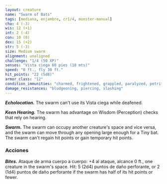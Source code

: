 ```yaml
---
layout: creature
name: "Swarm of Bats"
tags: [mediana, enjambre, cr1/4, monster-manual]
cha: 4 (-3)
wis: 12 (+1)
int: 2 (-4)
con: 10 (0)
dex: 15 (+2)
str: 5 (-3)
size: Medium swarm
alignment: unaligned
challenge: "1/4 (50 XP)"
senses: "Vista ciega 60 pies (18 mts)"
speed: "0 ft., fly 30 ft."
hit_points: "22 (5d8)"
armor_class: "12"
condition_immunities: "charmed, frightened, grappled, paralyzed, petrified, prone, restrained, stunned"
damage_resistances: "bludgeoning, piercing, slashing"
---
```


***Echolocation.*** The swarm can't use its Vista ciega while deafened.

***Keen Hearing.*** The swarm has advantage on Wisdom (Perception) checks that rely on hearing.

***Swarm.*** The swarm can occupy another creature's space and vice versa, and the swarm can move through any opening large enough for a Tiny bat. The swarm can't regain hit points or gain temporary hit points.

### Acciones

***Bites.*** Ataque de arma cuerpo a cuerpo: +4 al ataque, alcance 0 ft., one creature in the swarm's space. Hit: 5 (2d4) puntos de daño perforante, or 2 (1d4) puntos de daño perforante if the swarm has half of its hit points or fewer.
